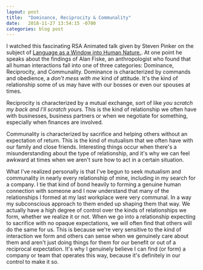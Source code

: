 ```yaml
---
layout: post
title:  "Dominance, Reciprocity & Communality"
date:   2018-11-27 13:54:15 -0700
categories: blog post
---
```


I watched this fascinating RSA Animated talk given by Steven Pinker on the subject of [Language as a Window into Human Nature.](https://www.youtube.com/watch?v=3-son3EJTrU "RSA Animate - Language as a Window into Human Nature"). At one point he speaks about the findings of Alan Fiske, an anthropologist who found that all human interactions fall into one of three categories: Dominance, Reciprocity, and Communality. Dominance is characterized by commands and obedience, a *don't mess with me* kind of attitude. It's the kind of relationship some of us may have with our bosses or even our spouses at times. 

Reciprocity is characterized by a mutual exchange, sort of like *you scratch my back and I'll scratch yours.* This is the kind of relationship we often have with businesses, business partners or when we negotiate for something, especially when finances are involved. 

Communality is characterized by sacrifice and helping others without an expectation of return. This is the kind of mutualism that we often have with our family and close friends. Interesting things occur when there's a misunderstanding about the type of relationship, and it's why we can feel awkward at times when we aren't sure how to act in a certain situation.

 What I've realized personally is that I've begun to seek mutualism and communality in nearly every relationship of mine, including in my search for a company. I tie that kind of bond heavily to forming a genuine human connection with someone and I now understand that many of the relationships I formed at my last workplace were very communal. In a way my subconscious approach to them ended up shaping them that way. We actually have a high degree of control over the kinds of relationships we form, whether we realize it or not. When we go into a relationship expecting to sacrifice with no opaque expectations, we will often find that others will do the same for us. This is because we're very sensitive to the kind of interaction we form and others can sense when we genuinely care about them and aren't just doing things for them for our benefit or out of a reciprocal expectation. It's why I genuinely believe I can find (or form) a company or team that operates this way, because it's definitely in our control to make it so.